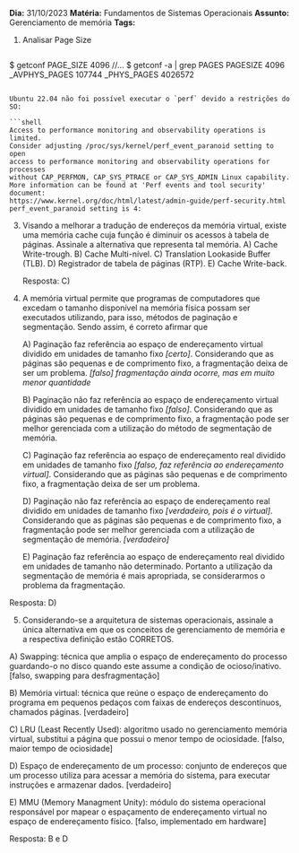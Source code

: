 **Dia:** 31/10/2023 
**Matéria:** Fundamentos de Sistemas Operacionais
**Assunto:** Gerenciamento de memória
**Tags:** 

1. Analisar Page Size
   ```shell
$ getconf PAGE_SIZE
4096
//...
$ getconf -a | grep PAGES
PAGESIZE                           4096
_AVPHYS_PAGES                      107744
_PHYS_PAGES                        4026572
```

Ubuntu 22.04 não foi possível executar o `perf` devido a restrições do SO:

```shell
Access to performance monitoring and observability operations is limited.
Consider adjusting /proc/sys/kernel/perf_event_paranoid setting to open
access to performance monitoring and observability operations for processes
without CAP_PERFMON, CAP_SYS_PTRACE or CAP_SYS_ADMIN Linux capability.
More information can be found at 'Perf events and tool security' document:
https://www.kernel.org/doc/html/latest/admin-guide/perf-security.html
perf_event_paranoid setting is 4:
```

3. Visando a melhorar a tradução de endereços da memória virtual, existe uma memória cache cuja função é diminuir os acessos à tabela de páginas. Assinale a alternativa que representa tal memória.
   A) Cache Write-trough.
   B) Cache Multi-nível.
   C) Translation Lookaside Buffer (TLB).
   D) Registrador de tabela de páginas (RTP).
   E) Cache Write-back.
   
   Resposta: C)
   
4. A memória virtual permite que programas de computadores que excedam o tamanho disponível na memória física possam ser executados utilizando, para isso, métodos de paginação e segmentação. Sendo assim, é correto afirmar que 
   
   A) Paginação faz referência ao espaço de endereçamento virtual dividido em unidades de tamanho fixo *[certo]*. Considerando que as páginas são pequenas e de comprimento fixo, a fragmentação deixa de ser um problema. *[falso] fragmentação ainda ocorre, mas em muito menor quantidade*
   
   B) Paginação não faz referência ao espaço de endereçamento virtual dividido em unidades de tamanho fixo *[falso]*. Considerando que as páginas são pequenas e de comprimento fixo, a fragmentação pode ser melhor gerenciada com a utilização do método de segmentação de memória.
   
   C) Paginação faz referência ao espaço de endereçamento real dividido em unidades de tamanho fixo *[falso, faz referência ao endereçamento virtual]*. Considerando que as páginas são pequenas e de comprimento fixo, a fragmentação deixa de ser um problema.
   
   D) Paginação não faz referência ao espaço de endereçamento real dividido em unidades de tamanho fixo *[verdadeiro, pois é o virtual]*. Considerando que as páginas são pequenas e de comprimento fixo, a fragmentação pode ser melhor gerenciada com a utilização de segmentação de memória. *[verdadeiro]*
   
   E) Paginação faz referência ao espaço de endereçamento real dividido em unidades de tamanho não determinado. Portanto a utilização da segmentação de memória é mais apropriada, se considerarmos o problema da fragmentação.
   
Resposta: D)

5. Considerando-se a arquitetura de sistemas operacionais, assinale a única
alternativa em que os conceitos de gerenciamento de memória e a respectiva
definição estão CORRETOS.

A) Swapping: técnica que amplia o espaço de endereçamento do processo
guardando-o no disco quando este assume a condição de ocioso/inativo. [falso, swapping para desfragmentação]

B) Memória virtual: técnica que reúne o espaço de endereçamento do programa em pequenos pedaços com faixas de endereços descontínuos, chamados páginas. [verdadeiro]

C) LRU (Least Recently Used): algoritmo usado no gerenciamento memória virtual, substitui a página que possui o menor tempo de ociosidade. [falso, maior tempo de ociosidade]

D) Espaço de endereçamento de um processo: conjunto de endereços que um processo utiliza para acessar a memória do sistema, para executar instruções e armazenar dados. [verdadeiro]

E) MMU (Memory Managment Unity): módulo do sistema operacional
responsável por mapear o espaçamento de endereçamento virtual no espaço de endereçamento físico. [falso, implementado em hardware]

Resposta: B e D